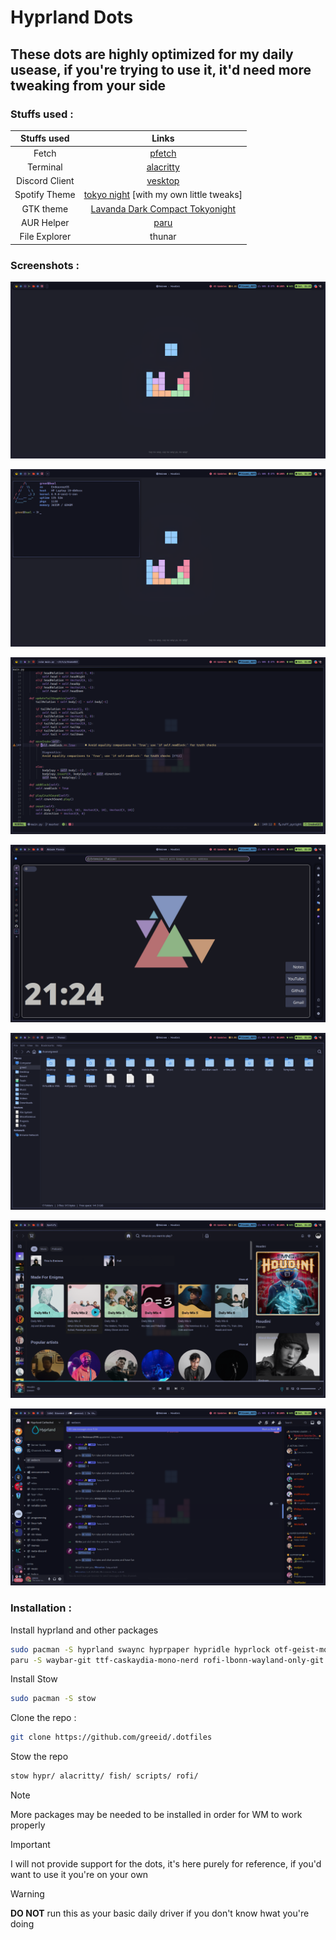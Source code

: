 # Hyprland Dots

## These dots are highly optimized for my daily usease, if you're trying to use it, it'd need more tweaking from your side

### Stuffs used :

| Stuffs used   | Links | 
|:----------:   | :---: | 
| Fetch         | [pfetch](https://github.com/dylanaraps/pfetch) | 
| Terminal      | [alacritty](https://github.com/dylanaraps/pfetch) |
| Discord Client| [vesktop](https://github.com/Vencord/Vesktop)                  |
| Spotify Theme | [tokyo night](https://github.com/Gspr-bit/Spotify-Tokyo-Night-Theme) [with my own little tweaks]                   |
| GTK theme     | [Lavanda Dark Compact Tokyonight](https://github.com/mehedirm6244/Miserable_Xfce/tree/Serenade/home/.themes/Lavanda-Dark-Compact-Tokyonight)                   |
| AUR Helper    | [paru](https://github.com/Morganamilo/paru)            |
| File Explorer | thunar            |


### Screenshots :

![hypr1](./.screenshots/desktop.png)


![hypr2](./.screenshots/fetch.png)


![hyprnvim](./.screenshots/nvim.png)

![hypr3](./.screenshots/tabliss.png)

![hypr3](./.screenshots/explorer.png)


![hypr3](./.screenshots/spotify.png)


![hypr3](./.screenshots/discord.png)

### Installation : 

Install hyprland and other packages

```bash
sudo pacman -S hyprland swaync hyprpaper hypridle hyprlock otf-geist-mono-nerd  pacman-contrib alacritty thunar spotify-launcher fish
paru -S waybar-git ttf-caskaydia-mono-nerd rofi-lbonn-wayland-only-git
```

Install Stow
```bash
sudo pacman -S stow
```

Clone the repo : 
```bash
git clone https://github.com/greeid/.dotfiles
```
Stow the repo

```bash
stow hypr/ alacritty/ fish/ scripts/ rofi/
```
 > [!NOTE]  
> More packages may be needed to be installed in order for WM to work properly


> [!IMPORTANT]  
> I will not provide support for the dots, it's here purely for reference, if you'd want to use it you're on your own

> [!WARNING]  
> **DO NOT** run this as your basic daily driver if you don't know hwat you're doing

